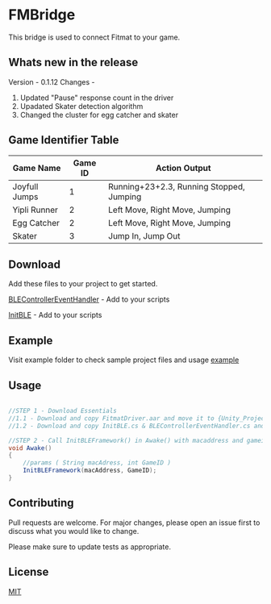 

# FMBridge

This bridge is used to connect Fitmat to your game.

## Whats new in the release
Version - 0.1.12
Changes -
 1. Updated "Pause" response count in the driver 
 2. Upadated Skater detection algorithm
 3. Changed the cluster for egg catcher and skater


## Game Identifier Table

|   Game Name   |   Game ID   |                Action Output                  |
|---------------|-------------|-----------------------------------------------|
| Joyfull Jumps |      1      | Running+23+2.3, Running Stopped, Jumping      |
| Yipli Runner  |      2      | Left Move, Right Move, Jumping                |
| Egg Catcher   |      2      | Left Move, Right Move, Jumping                |
| Skater        |      3      | Jump In, Jump Out                             |




## Download

Add these files to your project to get started.

[BLEControllerEventHandler](https://github.com/fitmat/FMBridge/blob/master/example/BLEControllerEventHandler.cs) - Add to your scripts

[InitBLE](https://github.com/fitmat/FMBridge/blob/master/example/InitBLE.cs) - Add to your scripts


## Example

Visit example folder to check sample project files and usage
[example](https://github.com/fitmat/FMBridge/blob/master/example/)


## Usage

```csharp

//STEP 1 - Download Essentials
//1.1 - Download and copy FitmatDriver.aar and move it to {Unity_Project}\Assets\Plugins\Android
//1.2 - Download and copy InitBLE.cs & BLEControllerEventHandler.cs and move it to {Unity_Project}\Assets\Scripts

//STEP 2 - Call InitBLEFramework() in Awake() with macaddress and gameid
void Awake()
{
	//params ( String macAdress, int GameID )
    InitBLEFramework(macAddress, GameID);  
}
```

## Contributing
Pull requests are welcome. For major changes, please open an issue first to discuss what you would like to change.

Please make sure to update tests as appropriate.

## License
[MIT](https://choosealicense.com/licenses/mit/)
